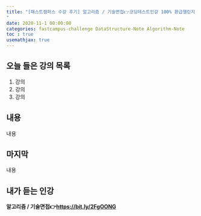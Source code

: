 ```yaml
---
title: "[패스트캠퍼스 수강 후기] 알고리즘 / 기술면접👉코딩테스트인강 100% 환급챌린지 회차 미션
"
date: 2020-11-1 00:00:00
categories: fastcampus-challenge DataStructure-Note Algorithm-Note
toc : true
usemathjax: true
---
```

## 오늘 들은 강의 목록

1. 강의
2. 강의
3. 강의

## 내용

내용

## 마지막

내용

## 내가 듣는 인강

**알고리즘 / 기술면접👉https://bit.ly/2FgOONG**